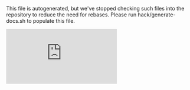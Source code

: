 <!-- BEGIN MUNGE: UNVERSIONED_WARNING -->


<!-- END MUNGE: UNVERSIONED_WARNING -->

This file is autogenerated, but we've stopped checking such files into the
repository to reduce the need for rebases. Please run hack/generate-docs.sh to
populate this file.

        

<!-- BEGIN MUNGE: IS_VERSIONED -->
<!-- TAG IS_VERSIONED -->
<!-- END MUNGE: IS_VERSIONED -->

        
<!-- BEGIN MUNGE: GENERATED_ANALYTICS -->
[![Analytics](https://kubernetes-site.appspot.com/UA-36037335-10/GitHub/docs/user-guide/kubectl/kubectl_create.md?pixel)]()
<!-- END MUNGE: GENERATED_ANALYTICS -->
